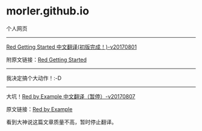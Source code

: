 # morler.github.io
个人网页

---
[Red Getting Started 中文翻译(初版完成！)-v20170801](./red/Red-Getting-Started.html)

附原文链接：[Red Getting Started](http://redprogramming.com/Getting%20Started.html)

---

我决定搞个大动作！:-D

---

大坑！[Red by Example 中文翻译（暂停）-v20170807](./red/redbyexample/index.html)

原文链接：[Red by Example](http://www.red-by-example.org/)

看到大神说这篇文章质量不高，暂时停止翻译。